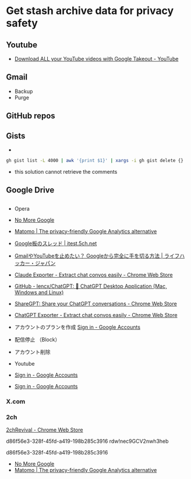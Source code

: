 # Get stash archive data for privacy safety

## Youtube


- [Download ALL your YouTube videos with Google Takeout - YouTube](https://www.youtube.com/watch?v=f1z8VJhswSc)

## Gmail

- Backup
- Purge


## GitHub repos

## Gists

- 

```sh
gh gist list -L 4000 | awk '{print $1}' | xargs -i gh gist delete {}
```
   - this solution cannot retrieve the comments


## Google Drive


## 
- Opera 
- [No More Google](https://nomoregoogle.com/)
- [Matomo | The privacy-friendly Google Analytics alternative](https://matomo.org/)
- [Google板のスレッド | itest.5ch.net](https://mevius.5ch.net/test/read.cgi/google/1411986606/l50)
- [GmailやYouTubeを止めたい？  Googleから完全に手を切る方法 | ライフハッカー・ジャパン](https://www.lifehacker.jp/article/183548/
)
- [Claude Exporter - Extract chat convos easily - Chrome Web Store](https://chromewebstore.google.com/detail/claude-exporter-extract-c/elhmfakncmnghlnabnolalcjkdpfjnin)


- [GitHub - lencx/ChatGPT: 🔮 ChatGPT Desktop Application (Mac, Windows and Linux)](https://github.com/lencx/ChatGPT)
- [ShareGPT: Share your ChatGPT conversations - Chrome Web Store](https://chrome.google.com/webstore/detail/sharegpt-share-your-chatg/daiacboceoaocpibfodeljbdfacokfjb)
- [ChatGPT Exporter - Extract chat convos easily - Chrome Web Store](https://chromewebstore.google.com/detail/chatgpt-%E3%82%A8%E3%82%AF%E3%82%B9%E3%83%9D%E3%83%BC%E3%82%BF%E3%83%BC-%E3%83%81%E3%83%A3%E3%83%83%E3%83%88%E4%BC%9A%E8%A9%B1%E3%82%92%E7%B0%A1%E5%8D%98/ilmdofdhpnhffldihboadndccenlnfll)


- アカウントのプランを作成
[Sign in - Google Accounts](https://myaccount.google.com/inactive?continue=https%3A%2F%2Fmyaccount.google.com%2Fprivacycheckup%2F0%2F1%3Fcontinue%3Dhttps%253A%252F%252Fmyaccount.google.com%252F%253Fhl%253Dja%2526utm_source%253DOGB%2526utm_medium%253Dact%2526pli%253D1%26hl%3Dja%26utm_source%3DOGB%26utm_medium%3Dact&hl=ja
)
- 配信停止  （Block）
- アカウント削除

- Youtube
- [Sign in - Google Accounts](https://myaccount.google.com/data-and-privacy#things-you-do)
- [Sign in - Google Accounts](https://myaccount.google.com/dashboard?continue=https%3A%2F%2Fmyaccount.google.com%2Fdata-and-privacy)

### X.com



### 2ch

[2chRevival - Chrome Web Store](https://chrome.google.com/webstore/detail/jincbkepokdimkkecpcmjjfhjepllkdj)

d86f56e3-328f-45fd-a419-198b285c3916
rdw!nec9GCV2nwh3heb

d86f56e3-328f-45fd-a419-198b285c3916


- [No More Google](https://nomoregoogle.com/)
- [Matomo | The privacy-friendly Google Analytics alternative](https://matomo.org/)

